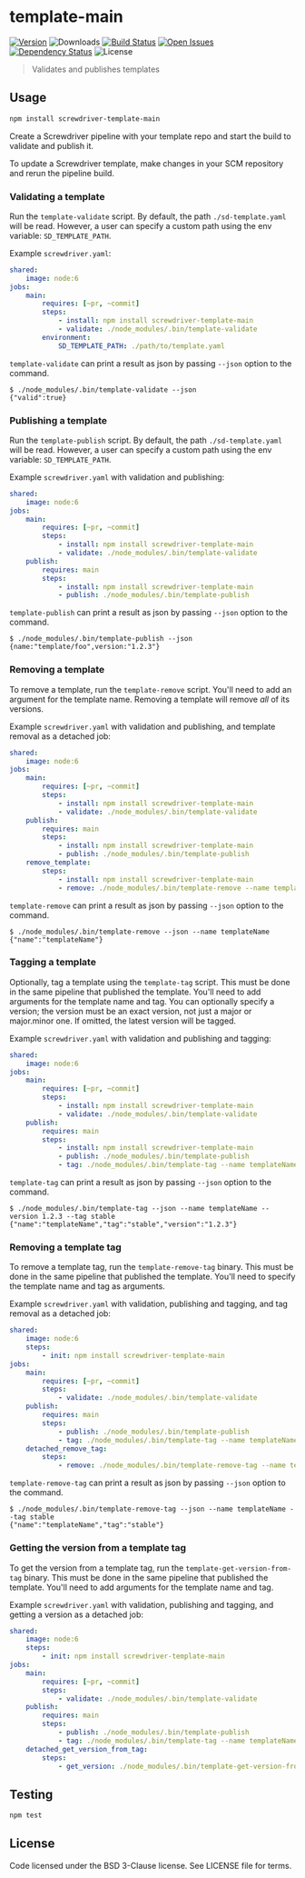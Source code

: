 # template-main
[![Version][npm-image]][npm-url] ![Downloads][downloads-image] [![Build Status][status-image]][status-url] [![Open Issues][issues-image]][issues-url] [![Dependency Status][daviddm-image]][daviddm-url] ![License][license-image]

> Validates and publishes templates

## Usage

```bash
npm install screwdriver-template-main
```

Create a Screwdriver pipeline with your template repo and start the build to validate and publish it.

To update a Screwdriver template, make changes in your SCM repository and rerun the pipeline build.

### Validating a template

Run the `template-validate` script. By default, the path `./sd-template.yaml` will be read. However, a user can specify a custom path using the env variable: `SD_TEMPLATE_PATH`.

Example `screwdriver.yaml`:

```yaml
shared:
    image: node:6
jobs:
    main:
        requires: [~pr, ~commit]
        steps:
            - install: npm install screwdriver-template-main
            - validate: ./node_modules/.bin/template-validate
        environment:
            SD_TEMPLATE_PATH: ./path/to/template.yaml
```

`template-validate` can print a result as json by passing `--json` option to the command.

```
$ ./node_modules/.bin/template-validate --json
{"valid":true}
```

### Publishing a template

Run the `template-publish` script. By default, the path `./sd-template.yaml` will be read. However, a user can specify a custom path using the env variable: `SD_TEMPLATE_PATH`.

Example `screwdriver.yaml` with validation and publishing:

```yaml
shared:
    image: node:6
jobs:
    main:
        requires: [~pr, ~commit]
        steps:
            - install: npm install screwdriver-template-main
            - validate: ./node_modules/.bin/template-validate
    publish:
        requires: main
        steps:
            - install: npm install screwdriver-template-main
            - publish: ./node_modules/.bin/template-publish
```

`template-publish` can print a result as json by passing `--json` option to the command.

```
$ ./node_modules/.bin/template-publish --json
{name:"template/foo",version:"1.2.3"}
```

### Removing a template

To remove a template, run the `template-remove` script. You'll need to add an argument for the template name. Removing a template will remove _all_ of its versions.

Example `screwdriver.yaml` with validation and publishing, and template removal as a detached job:

```yaml
shared:
    image: node:6
jobs:
    main:
        requires: [~pr, ~commit]
        steps:
            - install: npm install screwdriver-template-main
            - validate: ./node_modules/.bin/template-validate
    publish:
        requires: main
        steps:
            - install: npm install screwdriver-template-main
            - publish: ./node_modules/.bin/template-publish
    remove_template:
        steps:
            - install: npm install screwdriver-template-main
            - remove: ./node_modules/.bin/template-remove --name templateName
```

`template-remove` can print a result as json by passing `--json` option to the command.

```
$ ./node_modules/.bin/template-remove --json --name templateName
{"name":"templateName"}
```

### Tagging a template

Optionally, tag a template using the `template-tag` script. This must be done in the same pipeline that published the template. You'll need to add arguments for the template name and tag. You can optionally specify a version; the version must be an exact version, not just a major or major.minor one. If omitted, the latest version will be tagged.

Example `screwdriver.yaml` with validation and publishing and tagging:

```yaml
shared:
    image: node:6
jobs:
    main:
        requires: [~pr, ~commit]
        steps:
            - install: npm install screwdriver-template-main
            - validate: ./node_modules/.bin/template-validate
    publish:
        requires: main
        steps:
            - install: npm install screwdriver-template-main
            - publish: ./node_modules/.bin/template-publish
            - tag: ./node_modules/.bin/template-tag --name templateName --version 1.2.3 --tag stable
```

`template-tag` can print a result as json by passing `--json` option to the command.

```
$ ./node_modules/.bin/template-tag --json --name templateName --version 1.2.3 --tag stable
{"name":"templateName","tag":"stable","version":"1.2.3"}
```

### Removing a template tag


To remove a template tag, run the `template-remove-tag` binary. This must be done in the same pipeline that published the template. You'll need to specify the template name and tag as arguments.

Example `screwdriver.yaml` with validation, publishing and tagging, and tag removal as a detached job:

```yaml
shared:
    image: node:6
    steps:
        - init: npm install screwdriver-template-main
jobs:
    main:
        requires: [~pr, ~commit]
        steps:
            - validate: ./node_modules/.bin/template-validate
    publish:
        requires: main
        steps:
            - publish: ./node_modules/.bin/template-publish
            - tag: ./node_modules/.bin/template-tag --name templateName --version 1.0.0 --tag latest
    detached_remove_tag:
        steps:
            - remove: ./node_modules/.bin/template-remove-tag --name templateName --tag latest
```

`template-remove-tag` can print a result as json by passing `--json` option to the command.

```
$ ./node_modules/.bin/template-remove-tag --json --name templateName --tag stable
{"name":"templateName","tag":"stable"}
```

### Getting the version from a template tag

To get the version from a template tag, run the `template-get-version-from-tag` binary. This must be done in the same pipeline that published the template. You'll need to add arguments for the template name and tag.

Example `screwdriver.yaml` with validation, publishing and tagging, and getting a version as a detached job:

```yaml
shared:
    image: node:6
    steps:
        - init: npm install screwdriver-template-main
jobs:
    main:
        requires: [~pr, ~commit]
        steps:
            - validate: ./node_modules/.bin/template-validate
    publish:
        requires: main
        steps:
            - publish: ./node_modules/.bin/template-publish
            - tag: ./node_modules/.bin/template-tag --name templateName --version 1.0.0 --tag latest
    detached_get_version_from_tag:
        steps:
            - get_version: ./node_modules/.bin/template-get-version-from-tag --name templateName --tag latest
```

## Testing

```bash
npm test
```

## License

Code licensed under the BSD 3-Clause license. See LICENSE file for terms.

[npm-image]: https://img.shields.io/npm/v/screwdriver-template-main.svg
[npm-url]: https://npmjs.org/package/screwdriver-template-main
[downloads-image]: https://img.shields.io/npm/dt/screwdriver-template-main.svg
[license-image]: https://img.shields.io/npm/l/screwdriver-template-main.svg
[issues-image]: https://img.shields.io/github/issues/screwdriver-cd/template-main.svg
[issues-url]: https://github.com/screwdriver-cd/template-main/issues
[status-image]: https://cd.screwdriver.cd/pipelines/114/badge
[status-url]: https://cd.screwdriver.cd/pipelines/114
[daviddm-image]: https://david-dm.org/screwdriver-cd/template-main.svg?theme=shields.io
[daviddm-url]: https://david-dm.org/screwdriver-cd/template-main
